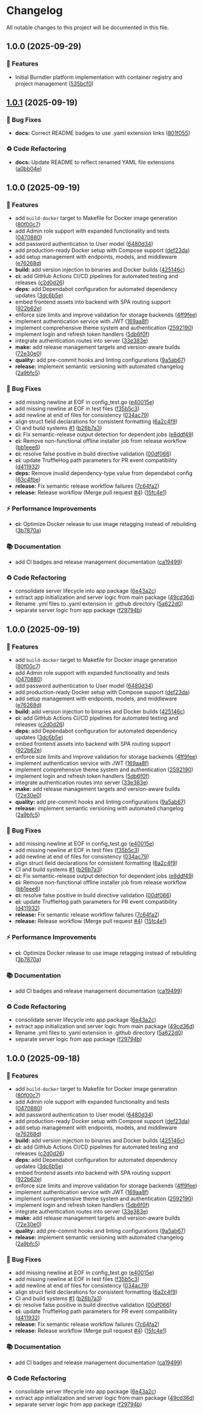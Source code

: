 # Changelog

All notable changes to this project will be documented in this file.

## 1.0.0 (2025-09-29)

### 🚀 Features

* Initial Burndler platform implementation with container registry and project management ([535bcf0](https://github.com/starpia-forge/burndler/commit/535bcf0ae32fae0be72edea99c204bee5b57796b))

## [1.0.1](https://github.com/starpia-forge/burndler/compare/v1.0.0...v1.0.1) (2025-09-19)

### 🐛 Bug Fixes

* **docs:** Correct README badges to use .yaml extension links ([801f055](https://github.com/starpia-forge/burndler/commit/801f05553ad01371c6dd8d15706db2cac20e52ec))

### ♻️ Code Refactoring

* **docs:** Update README to reflect renamed YAML file extensions ([a0bb04e](https://github.com/starpia-forge/burndler/commit/a0bb04e075dcbc055129fbbdee0a50ddb56f2086))

## 1.0.0 (2025-09-19)

### 🚀 Features

* add `build-docker` target to Makefile for Docker image generation ([80f00c7](https://github.com/starpia-forge/burndler/commit/80f00c750d130645a1720739f8df0e11c9a255a7))
* add Admin role support with expanded functionality and tests ([0470880](https://github.com/starpia-forge/burndler/commit/0470880419c77d77d6f39c4c042e4b034f895b86))
* add password authentication to User model ([6480d34](https://github.com/starpia-forge/burndler/commit/6480d348d36daa508ddac73a577218464d8d0775))
* add production-ready Docker setup with Compose support ([def23da](https://github.com/starpia-forge/burndler/commit/def23daa3e65994f2a60ec5377106d6316cf2adf))
* add setup management with endpoints, models, and middleware ([e76268d](https://github.com/starpia-forge/burndler/commit/e76268db23e3cf81fdceb4756099ee0bdd18831e))
* **build:** add version injection to binaries and Docker builds ([425146c](https://github.com/starpia-forge/burndler/commit/425146c006f8b711098e516ab56e08782b3656fd))
* **ci:** add GitHub Actions CI/CD pipelines for automated testing and releases ([c2d0d26](https://github.com/starpia-forge/burndler/commit/c2d0d269a5436a34281a4decff97e83de75a3d29))
* **deps:** add Dependabot configuration for automated dependency updates ([3dc6b5e](https://github.com/starpia-forge/burndler/commit/3dc6b5e3977ea5479be55ff1e9e03e1a79ac39ab))
* embed frontend assets into backend with SPA routing support ([922b62e](https://github.com/starpia-forge/burndler/commit/922b62e82b8c41052f4f74a0fac4f3b2960bdb08))
* enforce size limits and improve validation for storage backends ([4ff9fee](https://github.com/starpia-forge/burndler/commit/4ff9feeddbf0fc928dc70a7d22f0a9818b106516))
* implement authentication service with JWT ([169aa8f](https://github.com/starpia-forge/burndler/commit/169aa8fcc3bb149f97029566b1b622dfc02382ec))
* implement comprehensive theme system and authentication ([2592190](https://github.com/starpia-forge/burndler/commit/2592190a58ca4eb2f3db41c6ac0483046924aaf4))
* implement login and refresh token handlers ([5db6f0f](https://github.com/starpia-forge/burndler/commit/5db6f0fe5a95181be8e87dad36a1c8323c62d45c))
* integrate authentication routes into server ([33e383e](https://github.com/starpia-forge/burndler/commit/33e383e213cf496e09b32b1715bb094cf42aebd4))
* **make:** add release management targets and version-aware builds ([72e30e0](https://github.com/starpia-forge/burndler/commit/72e30e06ab469ff3a5c7f2fe7d2bc44c3cc01a3f))
* **quality:** add pre-commit hooks and linting configurations ([9a5ab67](https://github.com/starpia-forge/burndler/commit/9a5ab67e01fa7e5edd43043fe30c114a607c7de1))
* **release:** implement semantic versioning with automated changelog ([2a9bfc5](https://github.com/starpia-forge/burndler/commit/2a9bfc59b22eb49357b69737e217ad4fad4f8f26))

### 🐛 Bug Fixes

* add missing newline at EOF in config_test.go ([e40015e](https://github.com/starpia-forge/burndler/commit/e40015e6bd7776c8a6d7634696587ee51683b63a))
* add missing newline at EOF in test files ([f35b5c3](https://github.com/starpia-forge/burndler/commit/f35b5c338a6b32fabeccba5c8c7227c4fff63582))
* add newline at end of files for consistency ([034ac79](https://github.com/starpia-forge/burndler/commit/034ac7907153de2ea4f08f720f0146bb20f92c1d))
* align struct field declarations for consistent formatting ([6a2c4f9](https://github.com/starpia-forge/burndler/commit/6a2c4f931a43ecd30e5fc20173dd38862fa2332e))
* CI and build systems [#1](https://github.com/starpia-forge/burndler/issues/1) ([b26b7a3](https://github.com/starpia-forge/burndler/commit/b26b7a3be13e06f07f928ed30346ed78c58dc462))
* **ci:** Fix semantic-release output detection for dependent jobs ([e8ddf49](https://github.com/starpia-forge/burndler/commit/e8ddf494273d10beb704757f7702d2212756a04d))
* **ci:** Remove non-functional offline installer job from release workflow ([bb1eee6](https://github.com/starpia-forge/burndler/commit/bb1eee696ba61c83c7148e11701dc2237161a363))
* **ci:** resolve false positive in build directive validation ([00df066](https://github.com/starpia-forge/burndler/commit/00df06662bf15fc9414e6817e166546d66de931a))
* **ci:** update TruffleHog path parameters for PR event compatibility ([d411932](https://github.com/starpia-forge/burndler/commit/d41193218aa82a9fcf9afdad96fc3f2c23a196cf))
* **deps:** Remove invalid dependency-type value from dependabot config ([63c4fbe](https://github.com/starpia-forge/burndler/commit/63c4fbe95bf7b1ae64591123ed64b0e666d36144))
* **release:** Fix semantic release workflow failures ([7c64fa2](https://github.com/starpia-forge/burndler/commit/7c64fa213f12456682967f99849d3da60b81d078))
* **release:** Release workflow (Merge pull request [#4](https://github.com/starpia-forge/burndler/issues/4)) ([15fc4e1](https://github.com/starpia-forge/burndler/commit/15fc4e16774599a03be37348804ccedfc539be4e))

### ⚡ Performance Improvements

* **ci:** Optimize Docker release to use image retagging instead of rebuilding ([3b7870a](https://github.com/starpia-forge/burndler/commit/3b7870a838d7781302e2753eb0da568acde9b3d2))

### 📚 Documentation

* add CI badges and release management documentation ([ca19499](https://github.com/starpia-forge/burndler/commit/ca19499f91f5b3af95cddd49957dac9ed6c7c21c))

### ♻️ Code Refactoring

* consolidate server lifecycle into app package ([6e43a2c](https://github.com/starpia-forge/burndler/commit/6e43a2c2d725419faa7cc96a64503da593b5bccb))
* extract app initialization and server logic from main package ([49cd36d](https://github.com/starpia-forge/burndler/commit/49cd36de9e3285372519b38f3d911006740a7e18))
* Rename .yml files to .yaml extension in .github directory ([5a622d0](https://github.com/starpia-forge/burndler/commit/5a622d019be8988119f1f6b635c8f1a377a9b7ec))
* separate server logic from app package ([f29794b](https://github.com/starpia-forge/burndler/commit/f29794b7dd592f5d37e1a02affba1dce68ee7af2))

## 1.0.0 (2025-09-19)

### 🚀 Features

* add `build-docker` target to Makefile for Docker image generation ([80f00c7](https://github.com/starpia-forge/burndler/commit/80f00c750d130645a1720739f8df0e11c9a255a7))
* add Admin role support with expanded functionality and tests ([0470880](https://github.com/starpia-forge/burndler/commit/0470880419c77d77d6f39c4c042e4b034f895b86))
* add password authentication to User model ([6480d34](https://github.com/starpia-forge/burndler/commit/6480d348d36daa508ddac73a577218464d8d0775))
* add production-ready Docker setup with Compose support ([def23da](https://github.com/starpia-forge/burndler/commit/def23daa3e65994f2a60ec5377106d6316cf2adf))
* add setup management with endpoints, models, and middleware ([e76268d](https://github.com/starpia-forge/burndler/commit/e76268db23e3cf81fdceb4756099ee0bdd18831e))
* **build:** add version injection to binaries and Docker builds ([425146c](https://github.com/starpia-forge/burndler/commit/425146c006f8b711098e516ab56e08782b3656fd))
* **ci:** add GitHub Actions CI/CD pipelines for automated testing and releases ([c2d0d26](https://github.com/starpia-forge/burndler/commit/c2d0d269a5436a34281a4decff97e83de75a3d29))
* **deps:** add Dependabot configuration for automated dependency updates ([3dc6b5e](https://github.com/starpia-forge/burndler/commit/3dc6b5e3977ea5479be55ff1e9e03e1a79ac39ab))
* embed frontend assets into backend with SPA routing support ([922b62e](https://github.com/starpia-forge/burndler/commit/922b62e82b8c41052f4f74a0fac4f3b2960bdb08))
* enforce size limits and improve validation for storage backends ([4ff9fee](https://github.com/starpia-forge/burndler/commit/4ff9feeddbf0fc928dc70a7d22f0a9818b106516))
* implement authentication service with JWT ([169aa8f](https://github.com/starpia-forge/burndler/commit/169aa8fcc3bb149f97029566b1b622dfc02382ec))
* implement comprehensive theme system and authentication ([2592190](https://github.com/starpia-forge/burndler/commit/2592190a58ca4eb2f3db41c6ac0483046924aaf4))
* implement login and refresh token handlers ([5db6f0f](https://github.com/starpia-forge/burndler/commit/5db6f0fe5a95181be8e87dad36a1c8323c62d45c))
* integrate authentication routes into server ([33e383e](https://github.com/starpia-forge/burndler/commit/33e383e213cf496e09b32b1715bb094cf42aebd4))
* **make:** add release management targets and version-aware builds ([72e30e0](https://github.com/starpia-forge/burndler/commit/72e30e06ab469ff3a5c7f2fe7d2bc44c3cc01a3f))
* **quality:** add pre-commit hooks and linting configurations ([9a5ab67](https://github.com/starpia-forge/burndler/commit/9a5ab67e01fa7e5edd43043fe30c114a607c7de1))
* **release:** implement semantic versioning with automated changelog ([2a9bfc5](https://github.com/starpia-forge/burndler/commit/2a9bfc59b22eb49357b69737e217ad4fad4f8f26))

### 🐛 Bug Fixes

* add missing newline at EOF in config_test.go ([e40015e](https://github.com/starpia-forge/burndler/commit/e40015e6bd7776c8a6d7634696587ee51683b63a))
* add missing newline at EOF in test files ([f35b5c3](https://github.com/starpia-forge/burndler/commit/f35b5c338a6b32fabeccba5c8c7227c4fff63582))
* add newline at end of files for consistency ([034ac79](https://github.com/starpia-forge/burndler/commit/034ac7907153de2ea4f08f720f0146bb20f92c1d))
* align struct field declarations for consistent formatting ([6a2c4f9](https://github.com/starpia-forge/burndler/commit/6a2c4f931a43ecd30e5fc20173dd38862fa2332e))
* CI and build systems [#1](https://github.com/starpia-forge/burndler/issues/1) ([b26b7a3](https://github.com/starpia-forge/burndler/commit/b26b7a3be13e06f07f928ed30346ed78c58dc462))
* **ci:** Fix semantic-release output detection for dependent jobs ([e8ddf49](https://github.com/starpia-forge/burndler/commit/e8ddf494273d10beb704757f7702d2212756a04d))
* **ci:** Remove non-functional offline installer job from release workflow ([bb1eee6](https://github.com/starpia-forge/burndler/commit/bb1eee696ba61c83c7148e11701dc2237161a363))
* **ci:** resolve false positive in build directive validation ([00df066](https://github.com/starpia-forge/burndler/commit/00df06662bf15fc9414e6817e166546d66de931a))
* **ci:** update TruffleHog path parameters for PR event compatibility ([d411932](https://github.com/starpia-forge/burndler/commit/d41193218aa82a9fcf9afdad96fc3f2c23a196cf))
* **release:** Fix semantic release workflow failures ([7c64fa2](https://github.com/starpia-forge/burndler/commit/7c64fa213f12456682967f99849d3da60b81d078))
* **release:** Release workflow (Merge pull request [#4](https://github.com/starpia-forge/burndler/issues/4)) ([15fc4e1](https://github.com/starpia-forge/burndler/commit/15fc4e16774599a03be37348804ccedfc539be4e))

### ⚡ Performance Improvements

* **ci:** Optimize Docker release to use image retagging instead of rebuilding ([3b7870a](https://github.com/starpia-forge/burndler/commit/3b7870a838d7781302e2753eb0da568acde9b3d2))

### 📚 Documentation

* add CI badges and release management documentation ([ca19499](https://github.com/starpia-forge/burndler/commit/ca19499f91f5b3af95cddd49957dac9ed6c7c21c))

### ♻️ Code Refactoring

* consolidate server lifecycle into app package ([6e43a2c](https://github.com/starpia-forge/burndler/commit/6e43a2c2d725419faa7cc96a64503da593b5bccb))
* extract app initialization and server logic from main package ([49cd36d](https://github.com/starpia-forge/burndler/commit/49cd36de9e3285372519b38f3d911006740a7e18))
* Rename .yml files to .yaml extension in .github directory ([5a622d0](https://github.com/starpia-forge/burndler/commit/5a622d019be8988119f1f6b635c8f1a377a9b7ec))
* separate server logic from app package ([f29794b](https://github.com/starpia-forge/burndler/commit/f29794b7dd592f5d37e1a02affba1dce68ee7af2))

## 1.0.0 (2025-09-18)

### 🚀 Features

* add `build-docker` target to Makefile for Docker image generation ([80f00c7](https://github.com/starpia-forge/burndler/commit/80f00c750d130645a1720739f8df0e11c9a255a7))
* add Admin role support with expanded functionality and tests ([0470880](https://github.com/starpia-forge/burndler/commit/0470880419c77d77d6f39c4c042e4b034f895b86))
* add password authentication to User model ([6480d34](https://github.com/starpia-forge/burndler/commit/6480d348d36daa508ddac73a577218464d8d0775))
* add production-ready Docker setup with Compose support ([def23da](https://github.com/starpia-forge/burndler/commit/def23daa3e65994f2a60ec5377106d6316cf2adf))
* add setup management with endpoints, models, and middleware ([e76268d](https://github.com/starpia-forge/burndler/commit/e76268db23e3cf81fdceb4756099ee0bdd18831e))
* **build:** add version injection to binaries and Docker builds ([425146c](https://github.com/starpia-forge/burndler/commit/425146c006f8b711098e516ab56e08782b3656fd))
* **ci:** add GitHub Actions CI/CD pipelines for automated testing and releases ([c2d0d26](https://github.com/starpia-forge/burndler/commit/c2d0d269a5436a34281a4decff97e83de75a3d29))
* **deps:** add Dependabot configuration for automated dependency updates ([3dc6b5e](https://github.com/starpia-forge/burndler/commit/3dc6b5e3977ea5479be55ff1e9e03e1a79ac39ab))
* embed frontend assets into backend with SPA routing support ([922b62e](https://github.com/starpia-forge/burndler/commit/922b62e82b8c41052f4f74a0fac4f3b2960bdb08))
* enforce size limits and improve validation for storage backends ([4ff9fee](https://github.com/starpia-forge/burndler/commit/4ff9feeddbf0fc928dc70a7d22f0a9818b106516))
* implement authentication service with JWT ([169aa8f](https://github.com/starpia-forge/burndler/commit/169aa8fcc3bb149f97029566b1b622dfc02382ec))
* implement comprehensive theme system and authentication ([2592190](https://github.com/starpia-forge/burndler/commit/2592190a58ca4eb2f3db41c6ac0483046924aaf4))
* implement login and refresh token handlers ([5db6f0f](https://github.com/starpia-forge/burndler/commit/5db6f0fe5a95181be8e87dad36a1c8323c62d45c))
* integrate authentication routes into server ([33e383e](https://github.com/starpia-forge/burndler/commit/33e383e213cf496e09b32b1715bb094cf42aebd4))
* **make:** add release management targets and version-aware builds ([72e30e0](https://github.com/starpia-forge/burndler/commit/72e30e06ab469ff3a5c7f2fe7d2bc44c3cc01a3f))
* **quality:** add pre-commit hooks and linting configurations ([9a5ab67](https://github.com/starpia-forge/burndler/commit/9a5ab67e01fa7e5edd43043fe30c114a607c7de1))
* **release:** implement semantic versioning with automated changelog ([2a9bfc5](https://github.com/starpia-forge/burndler/commit/2a9bfc59b22eb49357b69737e217ad4fad4f8f26))

### 🐛 Bug Fixes

* add missing newline at EOF in config_test.go ([e40015e](https://github.com/starpia-forge/burndler/commit/e40015e6bd7776c8a6d7634696587ee51683b63a))
* add missing newline at EOF in test files ([f35b5c3](https://github.com/starpia-forge/burndler/commit/f35b5c338a6b32fabeccba5c8c7227c4fff63582))
* add newline at end of files for consistency ([034ac79](https://github.com/starpia-forge/burndler/commit/034ac7907153de2ea4f08f720f0146bb20f92c1d))
* align struct field declarations for consistent formatting ([6a2c4f9](https://github.com/starpia-forge/burndler/commit/6a2c4f931a43ecd30e5fc20173dd38862fa2332e))
* CI and build systems [#1](https://github.com/starpia-forge/burndler/issues/1) ([b26b7a3](https://github.com/starpia-forge/burndler/commit/b26b7a3be13e06f07f928ed30346ed78c58dc462))
* **ci:** resolve false positive in build directive validation ([00df066](https://github.com/starpia-forge/burndler/commit/00df06662bf15fc9414e6817e166546d66de931a))
* **ci:** update TruffleHog path parameters for PR event compatibility ([d411932](https://github.com/starpia-forge/burndler/commit/d41193218aa82a9fcf9afdad96fc3f2c23a196cf))
* **release:** Fix semantic release workflow failures ([7c64fa2](https://github.com/starpia-forge/burndler/commit/7c64fa213f12456682967f99849d3da60b81d078))
* **release:** Release workflow (Merge pull request [#4](https://github.com/starpia-forge/burndler/issues/4)) ([15fc4e1](https://github.com/starpia-forge/burndler/commit/15fc4e16774599a03be37348804ccedfc539be4e))

### 📚 Documentation

* add CI badges and release management documentation ([ca19499](https://github.com/starpia-forge/burndler/commit/ca19499f91f5b3af95cddd49957dac9ed6c7c21c))

### ♻️ Code Refactoring

* consolidate server lifecycle into app package ([6e43a2c](https://github.com/starpia-forge/burndler/commit/6e43a2c2d725419faa7cc96a64503da593b5bccb))
* extract app initialization and server logic from main package ([49cd36d](https://github.com/starpia-forge/burndler/commit/49cd36de9e3285372519b38f3d911006740a7e18))
* separate server logic from app package ([f29794b](https://github.com/starpia-forge/burndler/commit/f29794b7dd592f5d37e1a02affba1dce68ee7af2))
